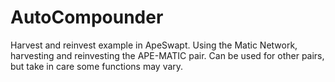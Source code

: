 # AutoCompounder
Harvest and reinvest example in ApeSwapt.
Using the Matic Network, harvesting and reinvesting the APE-MATIC pair.
Can be used for other pairs, but take in care some functions may vary.
